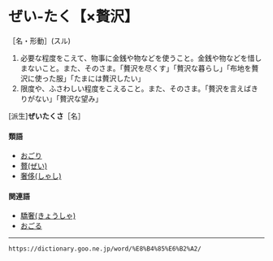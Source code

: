 # ぜい‐たく【×贅沢】

［名・形動］(スル)
1. 必要な程度をこえて、物事に金銭や物などを使うこと。金銭や物などを惜しまないこと。また、そのさま。「贅沢を尽くす」「贅沢な暮らし」「布地を贅沢に使った服」「たまには贅沢したい」
2. 限度や、ふさわしい程度をこえること。また、そのさま。「贅沢を言えばきりがない」「贅沢な望み」
    

\[派生\]**ぜいたくさ**［名］

#### 類語

-   [おごり](https://dictionary.goo.ne.jp/word/%E5%A5%A2%E3%82%8A/#jn-30697)
-   [贅(ぜい)](https://dictionary.goo.ne.jp/word/%E8%B4%85_%28%E3%81%9C%E3%81%84%29/#jn-120910)
-   [奢侈(しゃし)](https://dictionary.goo.ne.jp/word/%E5%A5%A2%E4%BE%88/#jn-102111)

#### 関連語

-   [驕奢(きょうしゃ)](https://dictionary.goo.ne.jp/word/%E9%A9%95%E5%A5%A2/#jn-56345)
-   [おごる](https://dictionary.goo.ne.jp/word/%E5%A5%A2%E3%82%8B/#jn-30707)

---
`https://dictionary.goo.ne.jp/word/%E8%B4%85%E6%B2%A2/`